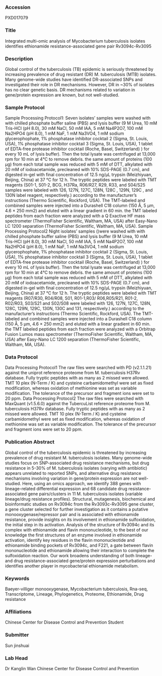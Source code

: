 ### Accession
PXD017079

### Title
Integrated multi-omic analysis of Mycobacterium tuberculosis isolates identifies ethionamide resistance-associated gene pair Rv3094c-Rv3095

### Description
Global control of the tuberculosis (TB) epidemic is seriously threatened by increasing prevalence of drug resistant (DR) M. tuberculosis (MTB) isolates. Many genome-wide studies have identified DR-associated SNPs and investigated their role in DR mechanisms. However, DR in ~30% of isolates has no clear genetic basis. DR mechanisms related to variation in gene/protein expression are known, but not well-studied.

### Sample Protocol
Sample Processing Protocol1: Seven isolates’ samples were washed with with chilled phosphate buffer saline (PBS) and lysis buffer (9 M Urea, 10 mM Tris-HCl (pH 8.0), 30 mM NaCl, 50 mM IAA, 5 mM Na4P2O7, 100 mM Na2HPO4 (pH 8.0), 1 mM NaF, 1 mM Na3VO4, 1 mM sodium glycerophophate, 1% phosphatase inhibitor cocktail 2 (Sigma, St. Louis, USA), 1% phosphatase inhibitor cocktail 3 (Sigma, St. Louis, USA), 1 tablet of EDTA-free protease inhibitor cocktail (Roche, Basel, Switzerland) ) for every 10 mL of lysis buffer). Then the total lysate was centrifuged at 13,000 rpm for 10 min at 4℃ to remove debris. the same amount of proteins (100 μg) from each total sample was reduced with 5 mM of DTT, alkylated with 20 mM of iodoacetamide, precleaned with 10% SDS-PAGE (0.7 cm), and digested in-gel with final concentration of 12.5 ng/μL trypsin (Meizhiyuan, Beijing, China) at 37 ℃ for 12 h. The tryptic peptides were labeled with TMT reagents (S01-1, S01-2, BCG, H37Ra, R06/R27, R29, R33, and S04/S25 samples were labeled with 126, 127N, 127C, 128N, 128C , 129N, 129C , and 130N label reagent, respectively.) according to the manufacturer’s instructions (Thermo Scientific, Rockford, USA). The TMT-labeled and combined samples were injected into a Durashell C18 column (150 Å, 5 μm, 4.6 × 250 mm2) and eluted with a linear gradient in 60 min. the TMT labeled peptides from each fraction were analyzed with a Q Exactive HF mass spectrometer (ThermoFisher Scientific, Waltham, MA, USA) after Easy-Nano LC 1200 separation (ThermoFisher Scientific, Waltham, MA, USA). Sample Processing Protocol2 Night isolates’ samples ()were washed with with chilled phosphate buffer saline (PBS) and lysis buffer (9 M Urea, 10 mM Tris-HCl (pH 8.0), 30 mM NaCl, 50 mM IAA, 5 mM Na4P2O7, 100 mM Na2HPO4 (pH 8.0), 1 mM NaF, 1 mM Na3VO4, 1 mM sodium glycerophophate, 1% phosphatase inhibitor cocktail 2 (Sigma, St. Louis, USA), 1% phosphatase inhibitor cocktail 3 (Sigma, St. Louis, USA), 1 tablet of EDTA-free protease inhibitor cocktail (Roche, Basel, Switzerland) ) for every 10 mL of lysis buffer). Then the total lysate was centrifuged at 13,000 rpm for 10 min at 4℃ to remove debris. the same amount of proteins (100 μg) from each total sample was reduced with 5 mM of DTT, alkylated with 20 mM of iodoacetamide, precleaned with 10% SDS-PAGE (0.7 cm), and digested in-gel with final concentration of 12.5 ng/μL trypsin (Meizhiyuan, Beijing, China) at 37 ℃ for 12 h. The tryptic peptides were labeled with TMT reagents (R07/R30, R04/R08, S01, R01-1,R03/ R06,R05/R21, R01-2, R02/R03, S03/S21 and S02/S08 were labeled with 126, 127N, 127C, 128N, 128C, 129N, 129C, 130N, 130C and 131, respectively.) according to the manufacturer’s instructions (Thermo Scientific, Rockford, USA). The TMT-labeled and combined samples were injected into a Durashell C18 column (150 Å, 5 μm, 4.6 × 250 mm2) and eluted with a linear gradient in 60 min. the TMT labeled peptides from each fraction were analyzed with a Orbitrap Fusion Lumos mass spectrometer (ThermoFisher Scientific, Waltham, MA, USA) after Easy-Nano LC 1200 separation (ThermoFisher Scientific, Waltham, MA, USA).

### Data Protocol
Data Processing Protocol1 The raw files were searched with PD (v2.1.1.21) against the uniprot reference proteome from M. tuberculosis H37Rv database. Fully tryptic peptides with as many as 2 missed were allowed. TMT 10 plex (N-Term / K) and cysteine carbamidomethyl were set as fixed modification, whereas oxidation of methionine was set as variable modification. The tolerance of the precursor and fragment ions were set to 20 ppm. Data Processing Protocol2 The raw files were searched with MaxQuant (v1.5.6.0) against the TubercuList reference proteome from M. tuberculosis H37Rv database. Fully tryptic peptides with as many as 2 missed were allowed. TMT 10 plex (N-Term / K) and cysteine carbamidomethyl were set as fixed modification, whereas oxidation of methionine was set as variable modification. The tolerance of the precursor and fragment ions were set to 20 ppm.

### Publication Abstract
Global control of the tuberculosis epidemic is threatened by increasing prevalence of drug resistant M. tuberculosis isolates. Many genome-wide studies focus on SNP-associated drug resistance mechanisms, but drug resistance in 5-30% of M. tuberculosis isolates (varying with antibiotic) appears unrelated to reported SNPs, and alternative drug resistance mechanisms involving variation in gene/protein expression are not well-studied. Here, using an omics approach, we identify 388 genes with lineage-related differential expression and 68 candidate drug resistance-associated gene pairs/clusters in 11 M. tuberculosis isolates (variable lineage/drug resistance profiles). Structural, mutagenesis, biochemical and bioinformatic studies on Rv3094c from the Rv3093c-Rv3095 gene cluster, a gene cluster selected for further investigation as it contains a putative monooxygenase/repressor pair and is associated with ethionamide resistance, provide insights on its involvement in ethionamide sulfoxidation, the initial step in its activation. Analysis of the structure of Rv3094c and its complex with ethionamide and flavin mononucleotide, to the best of our knowledge the first structures of an enzyme involved in ethionamide activation, identify key residues in the flavin mononucleotide and ethionamide binding pockets of Rv3094c, and F221, a gate between flavin mononucleotide and ethionamide allowing their interaction to complete the sulfoxidation reaction. Our work broadens understanding of both lineage- and drug resistance-associated gene/protein expression perturbations and identifies another player in mycobacterial ethionamide metabolism.

### Keywords
Baeyer-villiger monooxygenase, Mycobacterium tuberculosis, Rna-seq, Transcriptome, Lineage, Phylogenetics, Proteome, Ethionamide, Drug resistance

### Affiliations
Chinese Center for Disease Control and Prevention
Student

### Submitter
Sun jinshuai

### Lab Head
Dr Kanglin Wan
Chinese Center for Disease Control and Prevention


